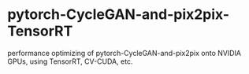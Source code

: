 # pytorch-CycleGAN-and-pix2pix-TensorRT
performance optimizing of pytorch-CycleGAN-and-pix2pix onto NVIDIA GPUs, using TensorRT, CV-CUDA, etc.
